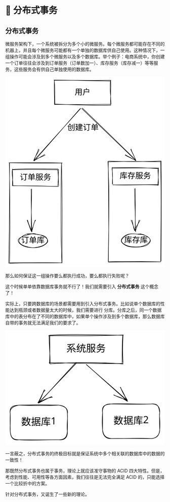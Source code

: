 # 🐺 分布式事务

## 分布式事务

微服务架构下，一个系统被拆分为多个小的微服务。每个微服务都可能存在不同的机器上，并且每个微服务可能都有一个单独的数据库供自己使用。这种情况下，一组操作可能会涉及到多个微服务以及多个数据库。举个例子：电商系统中，你创建一个订单往往会涉及到订单服务（订单数加一）、库存服务（库存减一）等等服务，这些服务会有供自己单独使用的数据库。

<img src="../.gitbook/assets/file.drawing (3).svg" alt="" class="gitbook-drawing">

那么如何保证这一组操作要么都执行成功，要么都执行失败呢？&#x20;

这个时候单单依靠数据库事务就不行了！我们就需要引入 **分布式事务** 这个概念了！&#x20;

实际上，只要跨数据库的场景都需要用到引入分布式事务。比如说单个数据库的性能达到瓶颈或者数据量太大的时候，我们需要进行 分库。分库之后，同一个数据库中的表分布在了不同的数据库中，如果单个操作涉及到多个数据库，那么数据库自带的事务就无法满足我们的要求了。

<img src="../.gitbook/assets/file.drawing (2).svg" alt="" class="gitbook-drawing">

一言蔽之，分布式事务的终极目标就是保证系统中多个相关联的数据库中的数据的一致性！&#x20;

那既然分布式事务也属于事务，理论上就应该准守事物的 ACID 四大特性。但是，考虑到性能、可用性等各方面因素，我们往往是无法完全满足 ACID 的，只能选择一个比较折中的方案。

&#x20;针对分布式事务，又诞生了一些新的理论。
